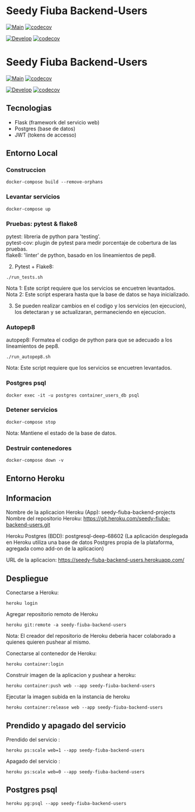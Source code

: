 # Seedy Fiuba Backend-Users
[![Main](https://github.com/Seedy-Fiuba-Grupo-5/Backend-users/actions/workflows/main.yml/badge.svg?branch=main)](https://github.com/Seedy-Fiuba-Grupo-5/Backend-users/actions/workflows/main.yml)
[![codecov](https://codecov.io/gh/Seedy-Fiuba-Grupo-5/Backend-users/branch/main/graph/badge.svg)](https://codecov.io/gh/Seedy-Fiuba-Grupo-5/Backend-users/branch/main)

[![Develop](https://github.com/Seedy-Fiuba-Grupo-5/Backend-users/actions/workflows/develop.yml/badge.svg?branch=develop)](https://github.com/Seedy-Fiuba-Grupo-5/Backend-users/actions/workflows/develop.yml)
[![codecov](https://codecov.io/gh/Seedy-Fiuba-Grupo-5/Backend-users/branch/develop/graph/badge.svg)](https://codecov.io/gh/Seedy-Fiuba-Grupo-5/Backend-users/branch/develop)

# Seedy Fiuba Backend-Users
[![Main](https://github.com/Seedy-Fiuba-Grupo-5/Backend-users/actions/workflows/main.yml/badge.svg?branch=main)](https://github.com/Seedy-Fiuba-Grupo-5/Backend-users/actions/workflows/main.yml)
[![codecov](https://codecov.io/gh/Seedy-Fiuba-Grupo-5/Backend-users/branch/main/graph/badge.svg)](https://codecov.io/gh/Seedy-Fiuba-Grupo-5/Backend-users/branch/main)

[![Develop](https://github.com/Seedy-Fiuba-Grupo-5/Backend-users/actions/workflows/develop.yml/badge.svg?branch=develop)](https://github.com/Seedy-Fiuba-Grupo-5/Backend-users/actions/workflows/develop.yml)
[![codecov](https://codecov.io/gh/Seedy-Fiuba-Grupo-5/Backend-users/branch/develop/graph/badge.svg)](https://codecov.io/gh/Seedy-Fiuba-Grupo-5/Backend-users/branch/develop)

## Tecnologias
- Flask (framework del servicio web)
- Postgres (base de datos)
- JWT (tokens de accesso)

## Entorno Local

### Construccion
```
docker-compose build --remove-orphans
```

### Levantar servicios
```
docker-compose up
```

### Pruebas: pytest & flake8
pytest: libreria de python para 'testing'.  
pytest-cov: plugin de pytest para medir porcentaje de cobertura de las pruebas.  
flake8: 'linter' de python, basado en los lineamientos de pep8.  
  
2) Pytest + Flake8:
```
./run_tests.sh
```
Nota 1: Este script requiere que los servicios se encuetren levantados.  
Nota 2: Este script esperara hasta que la base de datos se haya inicializado.  
  
3) Se pueden realizar cambios en el codigo y los servicios (en ejecucion), los detectaran y se actualizaran, permaneciendo en ejecucion.  

### Autopep8
autopep8: Formatea el codigo de python para que se adecuado a los
lineamientos de pep8.  
```
./run_autopep8.sh
```
Nota: Este script requiere que los servicios se encuetren levantados.  

### Postgres psql
```
docker exec -it -u postgres container_users_db psql
```

### Detener servicios  
```
docker-compose stop
```
Nota: Mantiene el estado de la base de datos.  

### Destruir contenedores
```
docker-compose down -v
```
  
## Entorno Heroku
## Informacion
Nombre de la aplicacion Heroku (App): seedy-fiuba-backend-projects
Nombre del repositorio Heroku: https://git.heroku.com/seedy-fiuba-backend-users.git  
  
Heroku Postgres (BDD): postgresql-deep-68602
(La aplicación desplegada en Heroku utiliza una base de datos Postgres propia de 
la plataforma, agregada como add-on de la aplicacion)  
  
URL de la aplicacion: https://seedy-fiuba-backend-users.herokuapp.com/  

## Despliegue
Conectarse a Heroku:
```
heroku login
```
  
Agregar repositorio remoto de Heroku
```
heroku git:remote -a seedy-fiuba-backend-users
```
Nota: El creador del repositorio de Heroku deberia hacer colaborado a quienes quieren pushear al mismo.  
  
Conectarse al contenedor de Heroku:
```
heroku container:login
```
  
Construir imagen de la aplicacion y pushear a heroku:
```
heroku container:push web --app seedy-fiuba-backend-users
```
  
Ejecutar la imagen subida en la instancia de heroku
```
heroku container:release web --app seedy-fiuba-backend-users
```

## Prendido y apagado del servicio
Prendido del servicio :
```
heroku ps:scale web=1 --app seedy-fiuba-backend-users
```

Apagado del servicio :
```
heroku ps:scale web=0 --app seedy-fiuba-backend-users
```

## Postgres psql
```
heroku pg:psql --app seedy-fiuba-backend-users
```